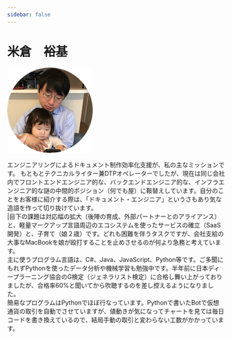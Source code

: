 ```yaml
---
sidebar: false
---
```


# 米倉　裕基
![](./me.png) 

<Badge text="Engineer" type="warning"/> <Badge text="Technical Writer"/>

エンジニアリングによるドキュメント制作効率化支援が、私の主なミッションです。
もともとテクニカルライター兼DTPオペレーターでしたが、現在は同じ会社内でフロントエンドエンジニア的な、バックエンドエンジニア的な、インフラエンジニア的な謎の中間的ポジション（何でも屋）に鞍替えしています。自分のことをお客様に紹介する際は、「ドキュメント・エンジニア」というさもあり気な造語を作って切り抜けています。  
|目下の課題は対応幅の拡大（後陣の育成、外部パートナーとのアライアンス）と、軽量マークアップ言語周辺のエコシステムを使ったサービスの確立（SaaS開発）と、子育て（娘２歳）です。どれも困難を伴うタスクですが、会社支給の大事なMacBookを娘が殴打することを止めさせるのが何より急務と考えています。  
主に使うプログラム言語は、C#、Java、JavaScript、Python等です。ご多聞にもれずPythonを使ったデータ分析や機械学習も勉強中です。半年前に日本ディープラーニング協会のG検定（ジェネラリスト検定）に合格し舞い上がっておりましたが、合格率60%と聞いてから吹聴するのを差し控えるようになりました。  
簡易なプログラムはPythonでほぼ行なっています。Pythonで書いたBotで仮想通貨の取引を自動でさせていますが、値動きが気になってチャートを見ては毎日コードを書き換えているので、結局手動の取引と変わらない工数がかかっています。
